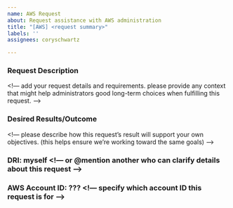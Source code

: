 ```yaml
---
name: AWS Request
about: Request assistance with AWS administration
title: "[AWS] <request summary>"
labels: ''
assignees: coryschwartz

---
```


### Request Description
<!— add your request details and requirements. please provide any context that might help administrators good long-term choices when fulfilling this request. —>

### Desired Results/Outcome
<!— please describe how this request’s result will support your own objectives. (this helps ensure we’re working toward the same goals) —>

### DRI: myself <!— or @mention another who can clarify details about this request —>
### AWS Account ID: ??? <!— specify which account ID this request is for —>
